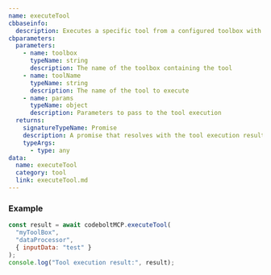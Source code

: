 ```yaml
---
name: executeTool
cbbaseinfo:
  description: Executes a specific tool from a configured toolbox with provided parameters.
cbparameters:
  parameters:
    - name: toolbox
      typeName: string
      description: The name of the toolbox containing the tool
    - name: toolName
      typeName: string
      description: The name of the tool to execute
    - name: params
      typeName: object
      description: Parameters to pass to the tool execution
  returns:
    signatureTypeName: Promise
    description: A promise that resolves with the tool execution result
    typeArgs:
      - type: any
data:
  name: executeTool
  category: tool
  link: executeTool.md
---
```

<CBBaseInfo/>
<CBParameters/>

### Example
```js
const result = await codeboltMCP.executeTool(
  "myToolBox",
  "dataProcessor",
  { inputData: "test" }
);
console.log("Tool execution result:", result);
